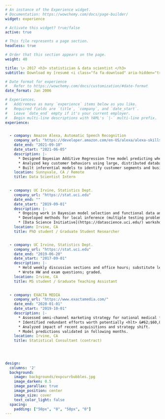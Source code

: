 ```yaml
---
# An instance of the Experience widget.
# Documentation: https://wowchemy.com/docs/page-builder/
widget: experience

# Activate this widget? true/false
active: true

# This file represents a page section.
headless: true

# Order that this section appears on the page.
weight: 40

title: \> 2017 <h3> statistician & data scientist </h3>
subtitle: Download my [resumé <i class="fa fa-download" aria-hidden="true"></i>](/media/akseong_resume_2022.pdf)

# Date format for experience
#   Refer to https://wowchemy.com/docs/customization/#date-format
date_format: Jan 2006

# Experiences.
#   Add/remove as many `experience` items below as you like.
#   Required fields are `title`, `company`, and `date_start`.
#   Leave `date_end` empty if it's your current employer.
#   Begin multi-line descriptions with YAML's `|-` multi-line prefix.
experience:


  - company: Amazon Alexa, Automatic Speech Recognition
    company_url: "https://developer.amazon.com/en-US/alexa/alexa-skills-kit/asr"
    date_end: "2021-09-10"
    date_start: "2021-06-05"
    description: |-
      * Designed Bayesian Additive Regression Tree model predicting whether customers will engage in a business-critical behavior.  Achieved <hlt> 75\% higher precision and 2\% higher recall </hlt> over existing ML models.
      * Analyzed key customer behaviors using large, distributed database.
      * Built inferential models to identify customer segments and business domains where ASR improvement could have highest impact.
    location: Sunnyvale, CA / Remote
    title: Data Scientist Intern
    

  - company: UC Irvine, Statistics Dept.
    company_url: "https://stat.uci.edu"
    date_end: ""
    date_start: "2019-09-01"
    description: |-
      * Ongoing work in Bayesian model selection and functional data analysis.
      * Developed methods for local inference (multiple testing problem) in neuroimaging data.
      * [Data Science Initiative](https://datascience.uci.edu/) workshop instructor
    location: Irvine, CA
    title: PhD student / Graduate Student Researcher


  - company: UC Irvine, Statistics Dept.
    company_url: "https://stat.uci.edu"
    date_end: "2019-06-20"
    date_start: "2017-09-01"
    description: |-
      * Held weekly discussion sections and office hours; substitute lecture as needed.
      * Wrote HW and exam questions; graded.
    location: Irvine, CA
    title: MS student / Graduate Teaching Assistant
    

  - company: EXACTA MEDIA
    company_url: "https://www.exactamedia.com/"
    date_end: "2020-01-01"
    date_start: "2019-10-01"
    description: |-
      * Assessed omni-channel marketing strategy for national medical franchise.
      * Identified redundant efforts worth potentially <hlt> &#62;$60,000/month. </hlt>
      * Analyzed impact of recent acquisitions and strategy shift.
      * Model predictions validated in following months.
    location: Irvine, CA
    title: Statistical Consultant (contract)
    
    

    
design:
  columns: '2'
  background:
    image: backgrounds/expcurrbubbles.jpg
    image_darken: 0.5
    image_parallax: true
    image_position: center
    image_size: cover
    text_color_light: false
  spacing:
    padding: ["50px", "0", "50px", "0"]
---
```

